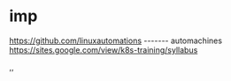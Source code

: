 # imp

https://github.com/linuxautomations    ------- automachines
https://sites.google.com/view/k8s-training/syllabus

,,